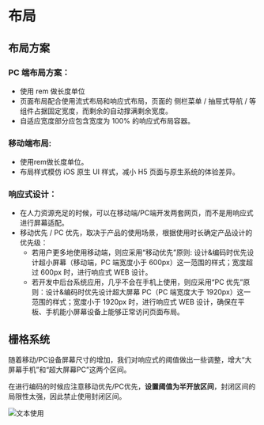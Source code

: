 # 布局

## 布局方案

### PC 端布局方案：
* 使用 rem 做长度单位
* 页面布局配合使用流式布局和响应式布局，页面的 侧栏菜单 / 抽屉式导航 / 等组件占据固定宽度，而剩余的自动撑满剩余宽度。
* 自适应宽度部分应包含宽度为 100% 的响应式布局容器。

### 移动端布局:
* 使用rem做长度单位。
* 布局样式模仿 iOS 原生 UI 样式，减小 H5 页面与原生系统的体验差异。

### 响应式设计：
* 在人力资源充足的时候，可以在移动端/PC端开发两套网页，而不是用响应式进行屏幕适配。
* 移动优先 / PC 优先，取决于产品的使用场景，根据使用时长确定产品设计的优先级：
    * 若用户更多地使用移动端，则应采用“移动优先”原则: 设计&编码时优先设计超小屏幕（移动端，PC 端宽度小于 600px）这一范围的样式；宽度超过 600px 时，进行响应式 WEB 设计。
    * 若开发中后台系统应用，几乎不会在手机上使用，则应采用“PC 优先”原则：设计&编码时优先设计超大屏幕 PC（PC 端宽度大于 1920px）这一范围的样式；宽度小于 1920px 时，进行响应式 WEB 设计，确保在平板、手机能小屏幕设备上能够正常访问页面布局。

## 栅格系统
<div class="imgblock">
    <div class="sm">
        <p class="mult-text">随着移动/PC设备屏幕尺寸的增加，我们对响应式的阈值做出一些调整，增大“大屏幕手机”和“超大屏幕PC”这两个区间。
        </p>
        <p class="mult-text">在进行编码的时候应注意移动优先/PC优先，<b>设置阈值为半开放区间</b>，封闭区间的局限性太强，因此禁止使用封闭区间。</p>
    </div>
    <div class="sm">
        <img class="img"
        src="https://ws1.sinaimg.cn/large/b0b365f5ly1fryzkcal89j20n20q6mz3.jpg" alt="文本使用"/>
    </div>
</div>